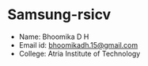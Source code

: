 # Samsung-rsicv
- Name: Bhoomika D H
- Email id: bhoomikadh.15@gmail.com
- College: Atria Institute of Technology 

